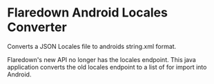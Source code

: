 # Flaredown Android Locales Converter
Converts a JSON Locales file to androids string.xml format.

Flaredown's new API no longer has the locales endpoint. This java application converts the old locales endpoint to a list of <string name=""></string> for import into Android.
